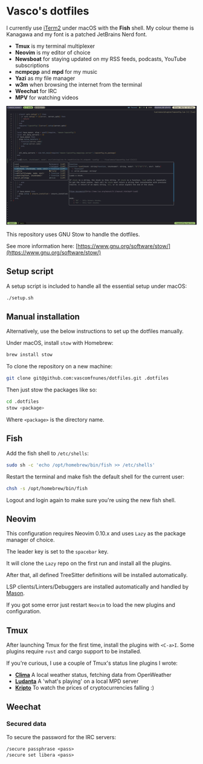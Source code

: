 # Vasco's dotfiles

I currently use [iTerm2](https://iterm2.com) under macOS with
the **Fish** shell. My colour theme is Kanagawa and my font is a
patched JetBrains Nerd font.

- **Tmux** is my terminal multiplexer
- **Neovim** is my editor of choice
- **Newsboat** for staying updated on my RSS feeds, podcasts, YouTube
  subscriptions
- **ncmpcpp** and **mpd** for my music
- **Yazi** as my file manager
- **w3m** when browsing the internet from the terminal
- **Weechat** for IRC
- **MPV** for watching videos

![./shot.png](shot.png)

This repository uses GNU Stow to handle the dotfiles.

See more information here:
[https://www.gnu.org/software/stow/](https://www.gnu.org/software/stow/)

## Setup script

A setup script is included to handle all the essential setup under macOS:

```bash
./setup.sh
```

## Manual installation

Alternatively, use the below instructions to set up the dotfiles manually.

Under macOS, install `stow` with Homebrew:

```bash
brew install stow
```

To clone the repository on a new machine:

```bash
git clone git@github.com:vascomfnunes/dotfiles.git .dotfiles
```

Then just stow the packages like so:

```bash
cd .dotfiles
stow <package>
```

Where `<package>` is the directory name.

## Fish

Add the fish shell to `/etc/shells`:

```bash
sudo sh -c 'echo /opt/homebrew/bin/fish >> /etc/shells'
```

Restart the terminal and make fish the default shell for the current user:

```bash
chsh -s /opt/homebrew/bin/fish
```

Logout and login again to make sure you're using the new fish shell.

## Neovim

This configuration requires Neovim 0.10.x and uses `Lazy` as the
package manager of choice.

The leader key is set to the `spacebar` key.

It will clone the `Lazy` repo on the first run and install all the plugins.

After that, all defined TreeSitter definitions will be
installed automatically.

LSP clients/Linters/Debuggers are installed automatically and handled by
[Mason](https://github.com/williamboman/mason.nvim).

If you got some error just restart `Neovim` to load the new plugins and
configuration.

## Tmux

After launching Tmux for the first time, install the plugins with `<C-a>I`. Some
plugins require `rust` and cargo support to be installed.

If you're curious, I use a couple of Tmux's status line plugins I wrote:

- **[Clima](https://github.com/vascomfnunes/tmux-clima)** A local weather
  status, fetching data from OpenWeather
- **[Ludanta](https://github.com/vascomfnunes/tmux-ludanta)** A 'what's playing' on a local MPD server
- **[Kripto](https://github.com/vascomfnunes/tmux-kripto)** To watch the prices
  of cryptocurrencies falling :)

## Weechat

### Secured data

To secure the password for the IRC servers:

```weechat
/secure passphrase <pass>
/secure set libera <pass>
```
